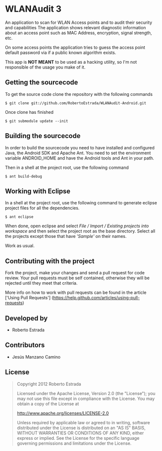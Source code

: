 # WLANAudit 3

An application to scan for WLAN Access points and to audit their security and capabilities
The application shows relevant diagnostic information about an access point such as MAC Address, encryption, signal strength, etc.

On some access points the application tries to guess the access point default password via if a public known algorithm exists.

This app is **NOT MEANT** to be used as a hacking utility, so I'm not responsible of the usage you make of it.

## Getting the sourcecode

To get the source code clone the repository with the following commands
    
    $ git clone git://github.com/RobertoEstrada/WLANAudit-Android.git

Once clone has finished
    
    $ git submodule update --init

## Building the sourcecode

In order to build the sourcecode you need to have installed and configured Java, the Android SDK and Apache Ant. You need to set the environment variable ANDROID_HOME and have the Android tools and Ant in your path.

Then in a shell at the project root, use the following command

    $ ant build-debug

## Working with Eclipse

In a shell at the project root, use the following command to generate eclipse project files for all the dependencies.

    $ ant eclipse 

When done, open eclipse and select *File / Import / Existing projects into workspace* and then select the project root as the base directory. Select all the projects except those that have *'Sample'* on their names.

Work as usual.

## Contributing with the project

Fork the project, make your changes and send a pull request for code review. Your pull requests must be self contained, otherwise they will be rejected until they meet that criteria.

More info on how to work with pull requests can be found in the article ['Using Pull Requests'] (https://help.github.com/articles/using-pull-requests)

## Developed by

* Roberto Estrada

## Contributors

* Jesús Manzano Camino

## License

> Copyright 2012 Roberto Estrada
>
>Licensed under the Apache License, Version 2.0 (the "License");
>you may not use this file except in compliance with the License.
>You may obtain a copy of the License at
>
>   http://www.apache.org/licenses/LICENSE-2.0
>
>Unless required by applicable law or agreed to in writing, software
>distributed under the License is distributed on an "AS IS" BASIS,
>WITHOUT WARRANTIES OR CONDITIONS OF ANY KIND, either express or implied.
>See the License for the specific language governing permissions and
>limitations under the License.



